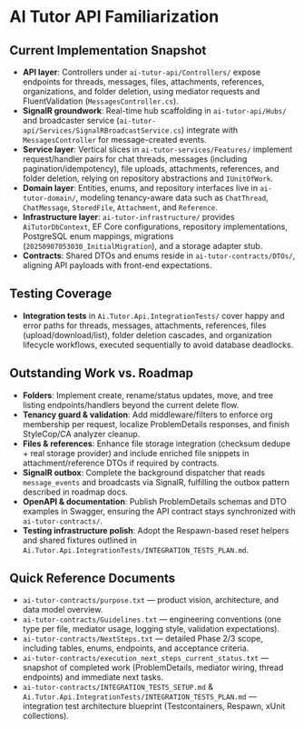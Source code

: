 # AI Tutor API Familiarization

## Current Implementation Snapshot
- **API layer**: Controllers under `ai-tutor-api/Controllers/` expose endpoints for threads, messages, files, attachments, references, organizations, and folder deletion, using mediator requests and FluentValidation (`MessagesController.cs`).
- **SignalR groundwork**: Real-time hub scaffolding in `ai-tutor-api/Hubs/` and broadcaster service (`ai-tutor-api/Services/SignalRBroadcastService.cs`) integrate with `MessagesController` for message-created events.
- **Service layer**: Vertical slices in `ai-tutor-services/Features/` implement request/handler pairs for chat threads, messages (including pagination/idempotency), file uploads, attachments, references, and folder deletion, relying on repository abstractions and `IUnitOfWork`.
- **Domain layer**: Entities, enums, and repository interfaces live in `ai-tutor-domain/`, modeling tenancy-aware data such as `ChatThread`, `ChatMessage`, `StoredFile`, `Attachment`, and `Reference`.
- **Infrastructure layer**: `ai-tutor-infrastructure/` provides `AiTutorDbContext`, EF Core configurations, repository implementations, PostgreSQL enum mappings, migrations (`20250907053030_InitialMigration`), and a storage adapter stub.
- **Contracts**: Shared DTOs and enums reside in `ai-tutor-contracts/DTOs/`, aligning API payloads with front-end expectations.

## Testing Coverage
- **Integration tests** in `Ai.Tutor.Api.IntegrationTests/` cover happy and error paths for threads, messages, attachments, references, files (upload/download/list), folder deletion cascades, and organization lifecycle workflows, executed sequentially to avoid database deadlocks.

## Outstanding Work vs. Roadmap
- **Folders**: Implement create, rename/status updates, move, and tree listing endpoints/handlers beyond the current delete flow.
- **Tenancy guard & validation**: Add middleware/filters to enforce org membership per request, localize ProblemDetails responses, and finish StyleCop/CA analyzer cleanup.
- **Files & references**: Enhance file storage integration (checksum dedupe + real storage provider) and include enriched file snippets in attachment/reference DTOs if required by contracts.
- **SignalR outbox**: Complete the background dispatcher that reads `message_events` and broadcasts via SignalR, fulfilling the outbox pattern described in roadmap docs.
- **OpenAPI & documentation**: Publish ProblemDetails schemas and DTO examples in Swagger, ensuring the API contract stays synchronized with `ai-tutor-contracts/`.
- **Testing infrastructure polish**: Adopt the Respawn-based reset helpers and shared fixtures outlined in `Ai.Tutor.Api.IntegrationTests/INTEGRATION_TESTS_PLAN.md`.

## Quick Reference Documents
- `ai-tutor-contracts/purpose.txt` — product vision, architecture, and data model overview.
- `ai-tutor-contracts/Guidelines.txt` — engineering conventions (one type per file, mediator usage, logging style, validation expectations).
- `ai-tutor-contracts/NextSteps.txt` — detailed Phase 2/3 scope, including tables, enums, endpoints, and acceptance criteria.
- `ai-tutor-contracts/execution_next_steps_current_status.txt` — snapshot of completed work (ProblemDetails, mediator wiring, thread endpoints) and immediate next tasks.
- `ai-tutor-contracts/INTEGRATION_TESTS_SETUP.md` & `Ai.Tutor.Api.IntegrationTests/INTEGRATION_TESTS_PLAN.md` — integration test architecture blueprint (Testcontainers, Respawn, xUnit collections).
